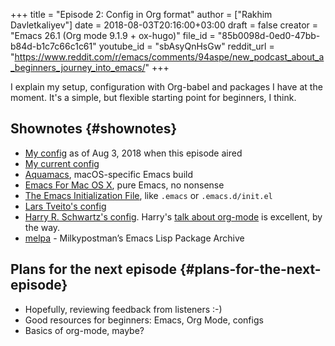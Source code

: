 +++
title = "Episode 2: Config in Org format"
author = ["Rakhim Davletkaliyev"]
date = 2018-08-03T20:16:00+03:00
draft = false
creator = "Emacs 26.1 (Org mode 9.1.9 + ox-hugo)"
file_id = "85b0098d-0ed0-47bb-b84d-b1c7c66c1c61"
youtube_id = "sbAsyQnHsGw"
reddit_url = "https://www.reddit.com/r/emacs/comments/94aspe/new_podcast_about_a_beginners_journey_into_emacs/"
+++

I explain my setup, configuration with Org-babel and packages I have at the moment. It's a simple, but flexible starting point for beginners, I think.


## Shownotes {#shownotes}

-   [My config](https://github.com/freetonik/emacs-dotfiles/blob/18520ca70a7d00f413154c4b2b19b28438af24f7/init.org) as of Aug 3, 2018 when this episode aired
-   [My current config](https://github.com/freetonik/emacs-dotfiles)
-   [Aquamacs](http://aquamacs.org/), macOS-specific Emacs build
-   [Emacs For Mac OS X](https://emacsformacosx.com/), pure Emacs, no nonsense
-   [The Emacs Initialization File](https://www.gnu.org/software/emacs/manual/html%5Fnode/emacs/Init-File.html), like `.emacs` or `.emacs.d/init.el`
-   [Lars Tveito's config](https://github.com/larstvei/dot-emacs)
-   [Harry R. Schwartz's config](https://github.com/hrs/dotfiles/tree/master/emacs/.emacs.d). Harry's [talk about org-mode](https://www.youtube.com/watch?v=SzA2YODtgK4) is excellent, by the way.
-   [melpa](http://melpa.org/) - Milkypostman’s Emacs Lisp Package Archive


## Plans for the next episode {#plans-for-the-next-episode}

-   Hopefully, reviewing feedback from listeners :-)
-   Good resources for beginners: Emacs, Org Mode, configs
-   Basics of org-mode, maybe?
